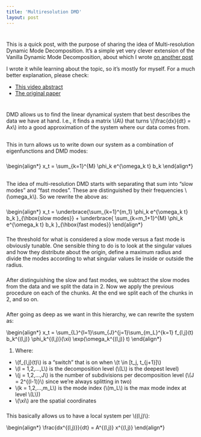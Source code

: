 ```yaml
---
title: 'Multiresolution DMD'
layout: post
---
```


#

This is a quick post, with the purpose of sharing the idea of
Multi-resolution Dynamic Mode Decomposition. It&rsquo;s a simple yet very
clever extension of the Vanilla Dynamic Mode Decomposition, about which
I wrote [on
another post](https://gpir.es/posts/notes-on-dynamic-mode-decomposition/)

I wrote it while learning about the topic, so it&rsquo;s mostly for myself.
For a much better explanation, please check:

-   [This video abstract](https://www.youtube.com/watch?v=E1dNE02LaCE)
-   [The original paper](https://arxiv.org/pdf/1506.00564.pdf)


#

DMD allows us to find the linear dynamical system that best describes
the data we have at hand. I.e., it finds a matrix \\(A\\) that turns
\\(\frac{dx}{dt} = Ax\\) into a good approximation of the system where our
data comes from.


##

This in turn allows us to write down our system as a combination of
eigenfunctions and DMD modes:


###

\begin{align\*}
x\_t = \sum\_{k=1}^{M} \phi\_k e^{\omega\_k t} b\_k
\end{align\*}


##

The idea of multi-resolution DMD starts with separating that sum into
&ldquo;slow modes&rdquo; and &ldquo;fast modes&rdquo;. These are distinguished by their
frequencies \\(\omega\_k\\). So we rewrite the above as:


###

\begin{align\*}
x\_t = \underbrace{\sum\_{k=1}^{m\_1} \phi\_k e^{\omega\_k t} b\_k
}\_{\hbox{slow modes}} +
\underbrace{
\sum\_{k=m\_1+1}^{M} \phi\_k e^{\omega\_k t} b\_k
}\_{\hbox{fast modes}}
\end{align\*}


###

The threshold for what is considered a slow mode versus a fast mode is
obviously tunable. One sensible thing to do is to look at the singular
values and how they distribute about the origin, define a maximum radius
and divide the modes according to what singular values lie inside or
outside the radius.


###

After distinguishing the slow and fast modes, we subtract the slow modes
from the data and we split the data in 2. Now we apply the previous
procedure on each of the chunks. At the end we split each of the chunks
in 2, and so on.


###

After going as deep as we want in this hierarchy, we can rewrite the
system as:

\begin{align\*}
x\_t = \sum\_{L}^{l=1}\sum\_{J}^{j=1}\sum\_{m\_L}^{k=1}
f\_{l,j}(t) b\_k^{(l,j)}  \phi\_k^{(l,j)}(\xi) \exp(\omega\_k^{(l,j)} t)
\end{align\*}

1.  Where:

-   \\(f\_{l,j}(t)\\) is a &ldquo;switch&rdquo; that is on when \\(t \in [t\_j, t\_{j+1}]\\)
-   \\(l = 1,2,...,L\\) is the decomposition level (\\(L\\) is the deepest level)
-   \\(j = 1,2,...,J\\) is the number of subdivisions per decomposition level
(\\(J = 2^{(l-1)}\\) since we&rsquo;re always splitting in two)
-   \\(k = 1,2,...,m\_L\\) is the mode index (\\(m\_L\\) is the max mode index at
level \\(L\\))
-   \\(\xi\\) are the spatial coordinates


###

This basically allows us to have a local system per \\((l,j)\\):

\begin{align\*}
\frac{dx^{(l,j)}}{dt} = A^{(l,j)} x^{(l,j)}
\end{align\*}
